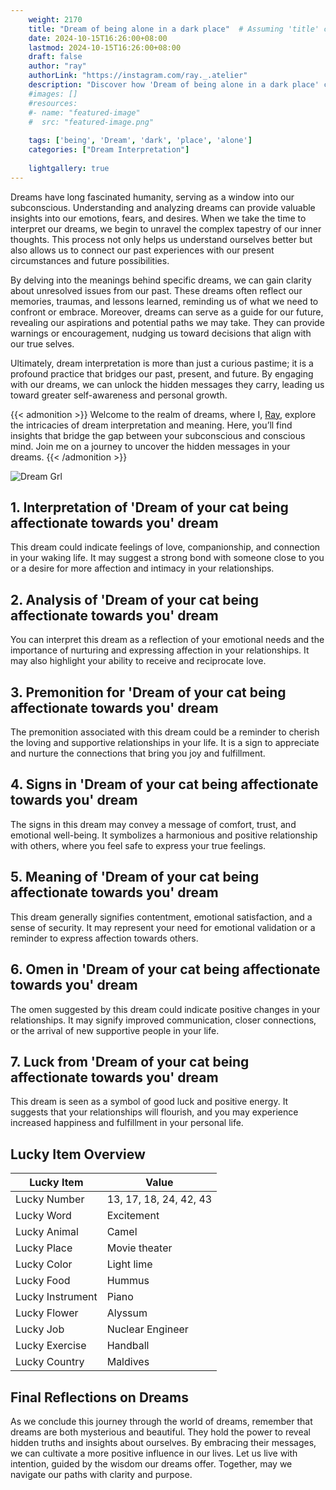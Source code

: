 ```yaml
---
    weight: 2170
    title: "Dream of being alone in a dark place"  # Assuming 'title' column exists
    date: 2024-10-15T16:26:00+08:00
    lastmod: 2024-10-15T16:26:00+08:00
    draft: false
    author: "ray"
    authorLink: "https://instagram.com/ray._.atelier"
    description: "Discover how 'Dream of being alone in a dark place' can interpret your future and uncover its significant meanings in your life."
    #images: []
    #resources:
    #- name: "featured-image"
    #  src: "featured-image.png"
    
    tags: ['being', 'Dream', 'dark', 'place', 'alone']
    categories: ["Dream Interpretation"]
    
    lightgallery: true
---
```

    
Dreams have long fascinated humanity, serving as a window into our subconscious. Understanding and analyzing dreams can provide valuable insights into our emotions, fears, and desires. When we take the time to interpret our dreams, we begin to unravel the complex tapestry of our inner thoughts. This process not only helps us understand ourselves better but also allows us to connect our past experiences with our present circumstances and future possibilities.

By delving into the meanings behind specific dreams, we can gain clarity about unresolved issues from our past. These dreams often reflect our memories, traumas, and lessons learned, reminding us of what we need to confront or embrace. Moreover, dreams can serve as a guide for our future, revealing our aspirations and potential paths we may take. They can provide warnings or encouragement, nudging us toward decisions that align with our true selves.

Ultimately, dream interpretation is more than just a curious pastime; it is a profound practice that bridges our past, present, and future. By engaging with our dreams, we can unlock the hidden messages they carry, leading us toward greater self-awareness and personal growth.

{{< admonition >}}
Welcome to the realm of dreams, where I, [Ray](https://instagram.com/ray._.atelier), explore the intricacies of dream interpretation and meaning. Here, you’ll find insights that bridge the gap between your subconscious and conscious mind. Join me on a journey to uncover the hidden messages in your dreams.
{{< /admonition >}}

![Dream Grl](https://cdn.pixabay.com/photo/2017/11/02/03/35/gothic-2910057_1280.jpg "Dream Grl")

## 1. Interpretation of 'Dream of your cat being affectionate towards you' dream
 This dream could indicate feelings of love, companionship, and connection in your waking life. It may suggest a strong bond with someone close to you or a desire for more affection and intimacy in your relationships.

## 2. Analysis of 'Dream of your cat being affectionate towards you' dream
 You can interpret this dream as a reflection of your emotional needs and the importance of nurturing and expressing affection in your relationships. It may also highlight your ability to receive and reciprocate love.

## 3. Premonition for 'Dream of your cat being affectionate towards you' dream
 The premonition associated with this dream could be a reminder to cherish the loving and supportive relationships in your life. It is a sign to appreciate and nurture the connections that bring you joy and fulfillment.

## 4. Signs in 'Dream of your cat being affectionate towards you' dream
 The signs in this dream may convey a message of comfort, trust, and emotional well-being. It symbolizes a harmonious and positive relationship with others, where you feel safe to express your true feelings.

## 5. Meaning of 'Dream of your cat being affectionate towards you' dream
 This dream generally signifies contentment, emotional satisfaction, and a sense of security. It may represent your need for emotional validation or a reminder to express affection towards others.

## 6. Omen in 'Dream of your cat being affectionate towards you' dream
 The omen suggested by this dream could indicate positive changes in your relationships. It may signify improved communication, closer connections, or the arrival of new supportive people in your life.

## 7. Luck from 'Dream of your cat being affectionate towards you' dream
 This dream is seen as a symbol of good luck and positive energy. It suggests that your relationships will flourish, and you may experience increased happiness and fulfillment in your personal life.

## Lucky Item Overview
| Lucky Item          | Value              |
|---------------|--------------------|
| Lucky Number        | 13, 17, 18, 24, 42, 43  |
| Lucky Word          | Excitement |
| Lucky Animal        | Camel |
| Lucky Place         | Movie theater     |
| Lucky Color         | Light lime     |
| Lucky Food          | Hummus      |
| Lucky Instrument    | Piano |
| Lucky Flower        | Alyssum    |
| Lucky Job           | Nuclear Engineer       |
| Lucky Exercise      | Handball  |
| Lucky Country       | Maldives    |


##  Final Reflections on Dreams

As we conclude this journey through the world of dreams, remember that dreams are both mysterious and beautiful. They hold the power to reveal hidden truths and insights about ourselves. By embracing their messages, we can cultivate a more positive influence in our lives. Let us live with intention, guided by the wisdom our dreams offer. Together, may we navigate our paths with clarity and purpose.
